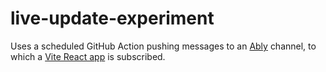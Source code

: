 # live-update-experiment

Uses a scheduled GitHub Action pushing messages to an [Ably](https://ably.com/) channel, to which a [Vite React app](live-update-experiment-zwyx.netlify.app) is subscribed.
